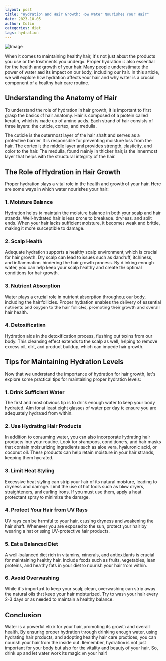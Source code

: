 ```yaml
---
layout: post
title: "Hydration and Hair Growth: How Water Nourishes Your Hair"
date: 2023-10-05
author: Colin
categories: diet
tags: hydration
---
```


![Image](https://source.unsplash.com/1600x900/?water-hydration)

When it comes to maintaining healthy hair, it's not just about the products you use or the treatments you undergo. Proper hydration is also essential for the health and growth of your hair. Many people underestimate the power of water and its impact on our body, including our hair. In this article, we will explore how hydration affects your hair and why water is a crucial component of a healthy hair care routine.

## Understanding the Anatomy of Hair

To understand the role of hydration in hair growth, it is important to first grasp the basics of hair anatomy. Hair is composed of a protein called keratin, which is made up of amino acids. Each strand of hair consists of three layers: the cuticle, cortex, and medulla.

The cuticle is the outermost layer of the hair shaft and serves as a protective barrier. It is responsible for preventing moisture loss from the hair. The cortex is the middle layer and provides strength, elasticity, and color to the hair. The medulla, found mainly in thicker hair, is the innermost layer that helps with the structural integrity of the hair.

## The Role of Hydration in Hair Growth

Proper hydration plays a vital role in the health and growth of your hair. Here are some ways in which water nourishes your hair:

### 1. Moisture Balance

Hydration helps to maintain the moisture balance in both your scalp and hair strands. Well-hydrated hair is less prone to breakage, dryness, and split ends. When your hair lacks sufficient moisture, it becomes weak and brittle, making it more susceptible to damage.

### 2. Scalp Health

Adequate hydration supports a healthy scalp environment, which is crucial for hair growth. Dry scalp can lead to issues such as dandruff, itchiness, and inflammation, hindering the hair growth process. By drinking enough water, you can help keep your scalp healthy and create the optimal conditions for hair growth.

### 3. Nutrient Absorption

Water plays a crucial role in nutrient absorption throughout our body, including the hair follicles. Proper hydration enables the delivery of essential nutrients and oxygen to the hair follicles, promoting their growth and overall hair health.

### 4. Detoxification

Hydration aids in the detoxification process, flushing out toxins from our body. This cleansing effect extends to the scalp as well, helping to remove excess oil, dirt, and product buildup, which can impede hair growth.

## Tips for Maintaining Hydration Levels

Now that we understand the importance of hydration for hair growth, let's explore some practical tips for maintaining proper hydration levels:

### 1. Drink Sufficient Water

The first and most obvious tip is to drink enough water to keep your body hydrated. Aim for at least eight glasses of water per day to ensure you are adequately hydrated from within.

### 2. Use Hydrating Hair Products

In addition to consuming water, you can also incorporate hydrating hair products into your routine. Look for shampoos, conditioners, and hair masks that contain moisturizing ingredients such as aloe vera, hyaluronic acid, or coconut oil. These products can help retain moisture in your hair strands, keeping them hydrated.

### 3. Limit Heat Styling

Excessive heat styling can strip your hair of its natural moisture, leading to dryness and damage. Limit the use of hot tools such as blow dryers, straighteners, and curling irons. If you must use them, apply a heat protectant spray to minimize the damage.

### 4. Protect Your Hair from UV Rays

UV rays can be harmful to your hair, causing dryness and weakening the hair shaft. Whenever you are exposed to the sun, protect your hair by wearing a hat or using UV-protective hair products.

### 5. Eat a Balanced Diet

A well-balanced diet rich in vitamins, minerals, and antioxidants is crucial for maintaining healthy hair. Include foods such as fruits, vegetables, lean proteins, and healthy fats in your diet to nourish your hair from within.

### 6. Avoid Overwashing

While it's important to keep your scalp clean, overwashing can strip away the natural oils that keep your hair moisturized. Try to wash your hair every 2-3 days or as needed to maintain a healthy balance.

## Conclusion

Water is a powerful elixir for your hair, promoting its growth and overall health. By ensuring proper hydration through drinking enough water, using hydrating hair products, and adopting healthy hair care practices, you can nourish your hair from the inside out. Remember, hydration is not just important for your body but also for the vitality and beauty of your hair. So, drink up and let water work its magic on your hair!